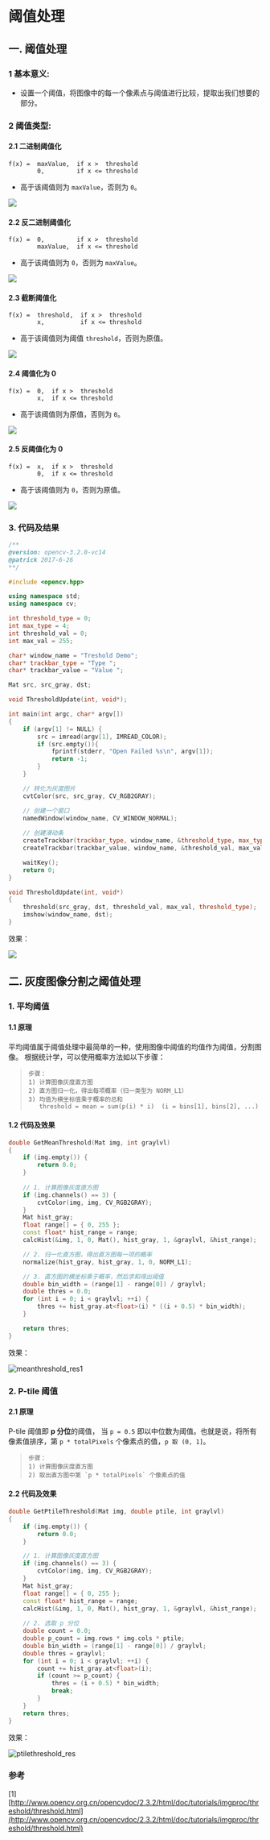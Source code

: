 # 阈值处理

## 一. 阈值处理

### 1 基本意义:
* 设置一个阈值，将图像中的每一个像素点与阈值进行比较，提取出我们想要的部分。

### 2 阈值类型:

#### 2.1 二进制阈值化

```
f(x) =  maxValue,  if x >  threshold
        0,         if x <= threshold
```

* 高于该阈值则为 `maxValue`，否则为 `0`。

![](https://github.com/PatrickLin1993/DIP/blob/master/threshold/pics/threshold_type1.png)

#### 2.2 反二进制阈值化

```
f(x) =  0,         if x >  threshold
        maxValue,  if x <= threshold
```

* 高于该阈值则为 `0`，否则为 `maxValue`。

![](https://github.com/PatrickLin1993/DIP/blob/master/threshold/pics/threshold_type2.png)

#### 2.3 截断阈值化

```
f(x) =  threshold,  if x >  threshold
        x,          if x <= threshold
```

* 高于该阈值则为阈值 `threshold`，否则为原值。

![](https://github.com/PatrickLin1993/DIP/blob/master/threshold/pics/threshold_type3.png)

#### 2.4 阈值化为 0

```
f(x) =  0,  if x >  threshold
        x,  if x <= threshold
```

* 高于该阈值则为原值，否则为 `0`。

![](https://github.com/PatrickLin1993/DIP/blob/master/threshold/pics/threshold_type4.png)

#### 2.5 反阈值化为 0

```
f(x) =  x,  if x >  threshold
        0,  if x <= threshold
```

* 高于该阈值则为 `0`，否则为原值。

![](https://github.com/PatrickLin1993/DIP/blob/master/threshold/pics/threshold_type5.png)

### 3. 代码及结果

```cpp
/**
@version: opencv-3.2.0-vc14
@patrick 2017-6-26
**/

#include <opencv.hpp>

using namespace std;
using namespace cv;

int threshold_type = 0;
int max_type = 4;
int threshold_val = 0;
int max_val = 255;

char* window_name = "Treshold Demo";
char* trackbar_type = "Type ";
char* trackbar_value = "Value ";

Mat src, src_gray, dst;

void ThresholdUpdate(int, void*);

int main(int argc, char* argv[])
{
	if (argv[1] != NULL) {
		src = imread(argv[1], IMREAD_COLOR);
		if (src.empty()){
			fprintf(stderr, "Open Failed %s\n", argv[1]);
			return -1;
		}
	}

	// 转化为灰度图片
	cvtColor(src, src_gray, CV_RGB2GRAY);

	// 创建一个窗口
	namedWindow(window_name, CV_WINDOW_NORMAL);
	
	// 创建滑动条
	createTrackbar(trackbar_type, window_name, &threshold_type, max_type, ThresholdUpdate);
	createTrackbar(trackbar_value, window_name, &threshold_val, max_val, ThresholdUpdate);

	waitKey();
	return 0;
}

void ThresholdUpdate(int, void*)
{
	threshold(src_gray, dst, threshold_val, max_val, threshold_type);
	imshow(window_name, dst);
}
```

效果：

![](https://github.com/PatrickLin1993/DIP/blob/master/threshold/pics/threshold_res.png)

## 二. 灰度图像分割之阈值处理

### 1. 平均阈值

#### 1.1 原理

平均阈值属于阈值处理中最简单的一种，使用图像中阈值的均值作为阈值，分割图像。 根据统计学，可以使用概率方法如以下步骤：

>```
>步骤：
>1) 计算图像灰度直方图
>2) 直方图归一化，得出每项概率（归一类型为 NORM_L1）
>3) 均值为横坐标值乘于概率的总和
>    threshold = mean = sum(p(i) * i)  (i = bins[1], bins[2], ...)
>```

#### 1.2 代码及效果

```cpp
double GetMeanThreshold(Mat img, int graylvl)
{
	if (img.empty()) {
		return 0.0;
	}
	
	// 1. 计算图像灰度直方图
	if (img.channels() == 3) {
		cvtColor(img, img, CV_RGB2GRAY);
	}
	Mat hist_gray;
	float range[] = { 0, 255 };
	const float* hist_range = range;
	calcHist(&img, 1, 0, Mat(), hist_gray, 1, &graylvl, &hist_range);

	// 2. 归一化直方图，得出直方图每一项的概率
	normalize(hist_gray, hist_gray, 1, 0, NORM_L1);

	// 3. 直方图的横坐标乘于概率，然后求和得出阈值
	double bin_width = (range[1] - range[0]) / graylvl;
	double thres = 0.0;
	for (int i = 0; i < graylvl; ++i) {
		thres += hist_gray.at<float>(i) * ((i + 0.5) * bin_width);
	}

	return thres;
}
```

效果：

![meanthreshold_res1](https://github.com/PatrickLin1993/DIP/blob/master/threshold/pics/getmeanthreshold_res.png)

### 2. P-tile 阈值

#### 2.1 原理

P-tile 阈值即 **p 分位**的阈值， 当 `p = 0.5` 即以中位数为阈值。也就是说，将所有像素值排序，第 `p * totalPixels` 个像素点的值，`p 取 (0, 1]`。 

>```
>步骤：
>1) 计算图像灰度直方图
>2) 取出直方图中第 `p * totalPixels` 个像素点的值
>```

#### 2.2 代码及效果

```cpp
double GetPtileThreshold(Mat img, double ptile, int graylvl)
{
	if (img.empty()) {
		return 0.0;
	}

	// 1. 计算图像灰度直方图
	if (img.channels() == 3) {
		cvtColor(img, img, CV_RGB2GRAY);
	}
	Mat hist_gray;
	float range[] = { 0, 255 };
	const float* hist_range = range;
	calcHist(&img, 1, 0, Mat(), hist_gray, 1, &graylvl, &hist_range);
	
	// 2. 选取 p 分位
	double count = 0.0;
	double p_count = img.rows * img.cols * ptile;
	double bin_width = (range[1] - range[0]) / graylvl;
	double thres = graylvl;
	for (int i = 0; i < graylvl; ++i) {
		count += hist_gray.at<float>(i);
		if (count >= p_count) {
			thres = (i + 0.5) * bin_width;
			break;
		}
	}
	return thres;
}
```


效果：

![ptilethreshold_res](https://github.com/PatrickLin1993/DIP/blob/master/threshold/pics/getptilethreshold_res.png)

### 参考
[1] [http://www.opencv.org.cn/opencvdoc/2.3.2/html/doc/tutorials/imgproc/threshold/threshold.html](http://www.opencv.org.cn/opencvdoc/2.3.2/html/doc/tutorials/imgproc/threshold/threshold.html)
